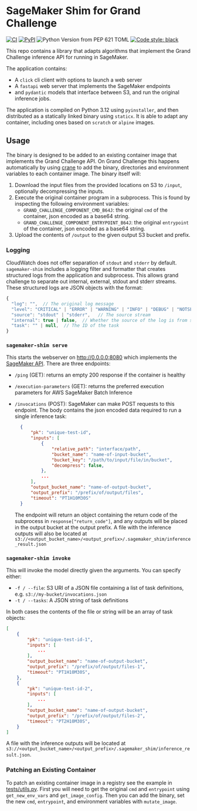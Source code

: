 # SageMaker Shim for Grand Challenge

[![CI](https://github.com/jmsmkn/sagemaker-shim/actions/workflows/ci.yml/badge.svg?branch=main)](https://github.com/jmsmkn/sagemaker-shim/actions/workflows/ci.yml?query=branch%3Amain)
[![PyPI](https://img.shields.io/pypi/v/sagemaker-shim)](https://pypi.org/project/sagemaker-shim/)
![Python Version from PEP 621 TOML](https://img.shields.io/python/required-version-toml?tomlFilePath=https%3A%2F%2Fraw.githubusercontent.com%2FDIAGNijmegen%2Frse-sagemaker-shim%2Frefs%2Fheads%2Fmain%2Fpyproject.toml)
[![Code style: black](https://img.shields.io/badge/code%20style-black-000000.svg)](https://github.com/psf/black)

This repo contains a library that adapts algorithms that implement the Grand Challenge inference API for running in SageMaker.

The application contains:

- A `click` cli client with options to launch a web server
- A `fastapi` web server that implements the SageMaker endpoints
- and `pydantic` models that interface between S3, and run the original inference jobs.

The application is compiled on Python 3.12 using `pyinstaller`, and then distributed as a statically linked binary using `staticx`.
It is able to adapt any container, including ones based on `scratch` or `alpine` images.

## Usage

The binary is designed to be added to an existing container image that implements the Grand Challenge API.
On Grand Challenge this happens automatically by using [crane](https://github.com/google/go-containerregistry/blob/main/cmd/crane/doc/crane_mutate.md) to add the binary, directories and environment variables to each container image.
The binary itself will:

1. Download the input files from the provided locations on S3 to `/input`, optionally decompressing the inputs.
1. Execute the original container program in a subprocess.
   This is found by inspecting the following environment variables:
    - `GRAND_CHALLENGE_COMPONENT_CMD_B64J`: the original `cmd` of the container, json encoded as a base64 string.
    - `GRAND_CHALLENGE_COMPONENT_ENTRYPOINT_B64J`: the original `entrypoint` of the container, json encoded as a base64 string.
1. Upload the contents of `/output` to the given output S3 bucket and prefix.

### Logging

CloudWatch does not offer separation of `stdout` and `stderr` by default.
`sagemaker-shim` includes a logging filter and formatter that creates structured logs from the application and subprocess.
This allows grand challenge to separate out internal, external, stdout and stderr streams.
These structured logs are JSON objects with the format:

```js
{
  "log": "",  // The original log message
  "level": "CRITICAL" | "ERROR" | "WARNING" | "INFO" | "DEBUG" | "NOTSET",  // The severity level of the log
  "source": "stdout" | "stderr",   // The source stream
  "internal": true | false,  // Whether the source of the log is from sagemaker shim or the subprocess
  "task": "" | null,  // The ID of the task
}
```

### `sagemaker-shim serve`

This starts the webserver on http://0.0.0.0:8080 which implements the [SageMaker API](https://docs.aws.amazon.com/sagemaker/latest/dg/your-algorithms-batch-code.html).
There are three endpoints:

- `/ping` (GET): returns an empty 200 response if the container is healthy
- `/execution-parameters` (GET): returns the preferred execution parameters for AWS SageMaker Batch Inference
- `/invocations` (POST): SageMaker can make POST requests to this endpoint.
  The body contains the json encoded data required to run a single inference task:

  ```json
    {
        "pk": "unique-test-id",
        "inputs": [
            {
                "relative_path": "interface/path",
                "bucket_name": "name-of-input-bucket",
                "bucket_key": "/path/to/input/file/in/bucket",
                "decompress": false,
            },
            ...
        ],
        "output_bucket_name": "name-of-output-bucket",
        "output_prefix": "/prefix/of/output/files",
        "timeout": "PT1H10M30S"
    }
  ```

  The endpoint will return an object containing the return code of the subprocess in `response["return_code"]`,
  and any outputs will be placed in the output bucket at the output prefix. A file with the inference outputs
  will also be located at `s3://<output_bucket_name>/<output_prefix>/.sagemaker_shim/inference_result.json`

### `sagemaker-shim invoke`

This will invoke the model directly given the arguments. You can specify either:

- `-f / --file`: S3 URI of a JSON file containing a list of task definitions, e.g. `s3://my-bucket/invocations.json`
- `-t / --tasks`: A JSON string of task definitions

In both cases the contents of the file or string will be an array of task objects:

```json
[
    {
        "pk": "unique-test-id-1",
        "inputs": [
            ...
        ],
        "output_bucket_name": "name-of-output-bucket",
        "output_prefix": "/prefix/of/output/files-1",
        "timeout": "PT1H10M30S",
    },
    {
        "pk": "unique-test-id-2",
        "inputs": [
            ...
        ],
        "output_bucket_name": "name-of-output-bucket",
        "output_prefix": "/prefix/of/output/files-2",
        "timeout": "PT2H10M30S",
    }
]
```

A file with the inference outputs will be located at `s3://<output_bucket_name>/<output_prefix>/.sagemaker_shim/inference_result.json`.

### Patching an Existing Container

To patch an existing container image in a registry see the example in [tests/utils.py](tests/utils.py).
First you will need to get the original `cmd` and `entrypoint` using `get_new_env_vars` and `get_image_config`.
Then you can add the binary, set the new `cmd`, `entrypoint`, and environment variables with `mutate_image`.
